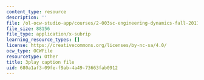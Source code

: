 ```yaml
---
content_type: resource
description: ''
file: /ol-ocw-studio-app/courses/2-003sc-engineering-dynamics-fall-2011/680a1af309fef9ab4a4973663fab0912_OxcCPTc_bXw.srt
file_size: 88156
file_type: application/x-subrip
learning_resource_types: []
license: https://creativecommons.org/licenses/by-nc-sa/4.0/
ocw_type: OCWFile
resourcetype: Other
title: 3play caption file
uid: 680a1af3-09fe-f9ab-4a49-73663fab0912
---
```

